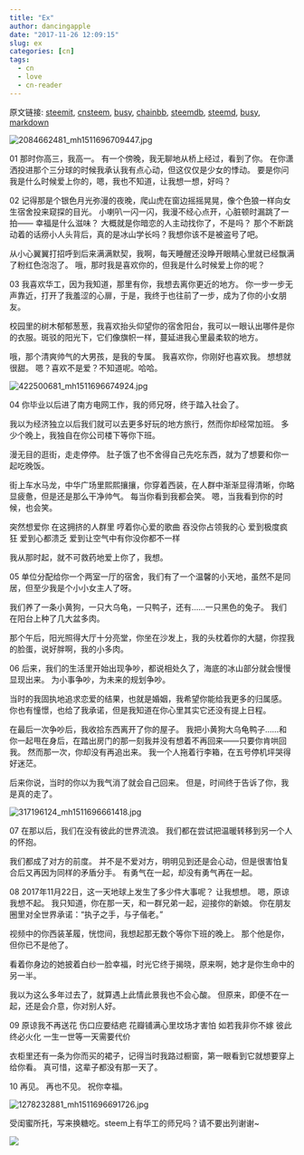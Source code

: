 ```yaml
---
title: "Ex"
author: dancingapple
date: "2017-11-26 12:09:15"
slug: ex
categories: [cn]
tags: 
  - cn
  - love
  - cn-reader
---
```


原文链接: [steemit](https://steemit.com), [cnsteem](https://cnsteem.com), [busy](https://busy.org), [chainbb](https://chainbb.com), [steemdb](https://steemdb.com), [steemd](https://steemd.com), [busy](https://busy.org), [markdown](https://raw.githubusercontent.com/pzhaonet/steem_dancingapple/master/content/post/ex.md)

![2084662481_mh1511696709447.jpg](https://steemitimages.com/DQmRZbUCquv1pSoByYFx8TEsKGaHPNhHRhNFb7EWtKuNpNk/2084662481_mh1511696709447.jpg)

01
那时你高三，我高一。
有一个傍晚，我无聊地从桥上经过，看到了你。
在你潇洒投进那个三分球的时候我承认我有点心动，但这仅仅是少女的悸动。
要是你问我是什么时候爱上你的，嗯，我也不知道，让我想一想，好吗？

02
记得那是个银色月光弥漫的夜晚，爬山虎在窗边摇摇晃晃，像个色狼一样向女生宿舍投来窥探的目光。
小喇叭一闪一闪，我漫不经心点开，心脏顿时漏跳了一拍——
幸福是什么滋味？
大概就是你暗恋的人主动找你了，不是吗？
那个不断跳动着的话痨小人头背后，真的是冰山学长吗？我想你该不是被盗号了吧。

从小心翼翼打招呼到后来满满默契，我啊，每天睡醒还没睁开眼睛心里就已经飘满了粉红色泡泡了。
哦，那时我是喜欢你的，但我是什么时候爱上你的呢？

03
我喜欢华工，因为我知道，那里有你，我想去离你更近的地方。
你一步一步无声靠近，打开了我羞涩的心扉，于是，我终于也往前了一步，成为了你的小女朋友。

校园里的树木郁郁葱葱，我喜欢抬头仰望你的宿舍阳台，我可以一眼认出哪件是你的衣服。斑驳的阳光下，它们像旗帜一样，蔓延进我心里最柔软的地方。

哦，那个清爽帅气的大男孩，是我的专属。
我喜欢你，你刚好也喜欢我。
想想就很甜。
     嗯？喜欢不是爱？不知道呢。哈哈。

![422500681_mh1511696674924.jpg](https://steemitimages.com/DQmSTNnZ5sp4x4X1bw5mM2R3AV1nE4rRvTbX3xUUd1LzzZu/422500681_mh1511696674924.jpg)

04
你毕业以后进了南方电网工作，我的师兄呀，终于踏入社会了。

我以为经济独立以后我们就可以去更多好玩的地方旅行，然而你却经常加班。
多少个晚上，我独自在你公司楼下等你下班。

漫无目的逛街，走走停停。
肚子饿了也不舍得自己先吃东西，就为了想要和你一起吃晚饭。

街上车水马龙，中华广场里熙熙攘攘，你穿着西装，在人群中渐渐显得清晰，你略显疲惫，但是还是那么干净帅气。
每当你看到我都会笑。
嗯，当我看到你的时候，也会笑。

突然想爱你
在这拥挤的人群里
哼着你心爱的歌曲
吞没你占领我的心
爱到极度疯狂
爱到心都溃乏
爱到让空气中有你没你都不一样

我从那时起，就不可救药地爱上你了，我想。

05
单位分配给你一个两室一厅的宿舍，我们有了一个温馨的小天地，虽然不是同居，但至少我是个小小女主人了呀。

我们养了一条小黄狗，一只大乌龟，一只鸭子，还有……一只黑色的兔子。
我们在阳台上种了几大盆多肉。

那个午后，阳光照得大厅十分亮堂，你坐在沙发上，我的头枕着你的大腿，你捏我的脸蛋，说好胖啊，我的小多肉。

06
后来，我们的生活里开始出现争吵，都说相处久了，海底的冰山部分就会慢慢显现出来。
为小事争吵，为未来的规划争吵。

当时的我固执地追求恋爱的结果，也就是婚姻，我希望你能给我更多的归属感。
你也有憧憬，也给了我承诺，但是我知道在你心里其实它还没有提上日程。

在最后一次争吵后，我收拾东西离开了你的屋子。
我把小黄狗大乌龟鸭子……和你一起甩在身后，在踏出房门的那一刻我并没有想着不再回来——只要你肯哄回我。
然而那一次，你却没有再追出来。
我一个人拖着行李箱，在五号停机坪哭得好迷茫。

后来你说，当时的你以为我气消了就会自己回来。
但是，时间终于告诉了你，我是真的走了。

![317196124_mh1511696661418.jpg](https://steemitimages.com/DQmaQTFtM8ok7NtBCeiwXX7aaMbg6nESJT4ThotFaRAXX8b/317196124_mh1511696661418.jpg)

07
在那以后，我们在没有彼此的世界流浪。
我们都在尝试把温暖转移到另一个人的怀抱。

我们都成了对方的前度。
并不是不爱对方，明明见到还是会心动，但是很害怕复合后又再因为同样的矛盾分手。
有勇气在一起，却没有勇气再在一起。

08
2017年11月22日，这一天地球上发生了多少件大事呢？
让我想想。
嗯，原谅我想不起。
我只知道，你在那一天，和一群兄弟一起，迎接你的新娘。
你在朋友圈里对全世界承诺：“执子之手，与子偕老。”

视频中的你西装革履，恍惚间，我想起那无数个等你下班的晚上。
那个他是你，但你已不是他了。

看着你身边的她披着白纱一脸幸福，时光它终于揭晓，原来啊，她才是你生命中的另一半。

我以为这么多年过去了，就算遇上此情此景我也不会心酸。
但原来，即便不在一起，还是会介意，你对别人好。

09
原谅我不再送花 
伤口应要结疤
花瓣铺满心里坟场才害怕
如若我非你不嫁 
彼此终必火化
一生一世等一天需要代价

衣柜里还有一条为你而买的裙子，记得当时我路过橱窗，第一眼看到它就想要穿上给你看。
真可惜，这辈子都没有那一天了。

10
再见。
再也不见。
祝你幸福。

![1278232881_mh1511696691726.jpg](https://steemitimages.com/DQmYoYdRJZRDZ4rTsHhbCSSj9DFCbZP3NgtunsKEDYVnVST/1278232881_mh1511696691726.jpg)

受闺蜜所托，写来换糖吃。steem上有华工的师兄吗？请不要出列谢谢~

![](https://steemitimages.com/DQmWdiTV7k9M7JqWKDNQvVByZ3DKDvJsUgSQXUDK2xM24Sd/image.png)
